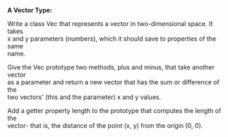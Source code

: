 **A Vector Type:**  
  
Write a class Vec that represents a vector in two-dimensional space. It takes  
x and y parameters (numbers), which it should save to properties of the same  
name.  
  
Give the Vec prototype two methods, plus and minus, that take another vector  
as a parameter and return a new vector that has the sum or difference of the  
two vectors' (this and the parameter) x and y values.  
  
Add a getter property length to the prototype that computes the length of the  
vector- that is, the distance of the point (x, y) from the origin (0, 0).

